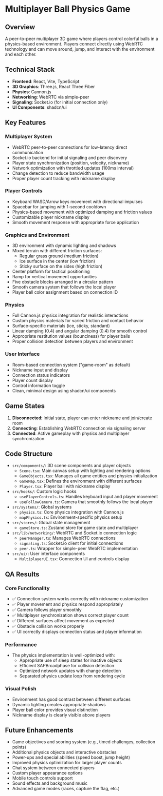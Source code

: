 # Multiplayer Ball Physics Game

## Overview

A peer-to-peer multiplayer 3D game where players control colorful balls in a physics-based environment. Players connect directly using WebRTC technology and can move around, jump, and interact with the environment and each other.

## Technical Stack

- **Frontend**: React, Vite, TypeScript
- **3D Graphics**: Three.js, React Three Fiber
- **Physics**: Cannon.js
- **Networking**: WebRTC via simple-peer
- **Signaling**: Socket.io (for initial connection only)
- **UI Components**: shadcn/ui

## Key Features

### Multiplayer System

- WebRTC peer-to-peer connections for low-latency direct communication
- Socket.io backend for initial signaling and peer discovery
- Player state synchronization (position, velocity, nickname)
- Network optimization with throttled updates (100ms interval)
- Change detection to reduce bandwidth usage
- Proper player count tracking with nickname display

### Player Controls

- Keyboard WASD/Arrow keys movement with directional impulses
- Spacebar for jumping with 1-second cooldown
- Physics-based movement with optimized damping and friction values
- Customizable player nickname display
- Smooth movement response with appropriate force application

### Graphics and Environment

- 3D environment with dynamic lighting and shadows
- Mixed terrain with different friction surfaces:
  - Regular grass ground (medium friction)
  - Ice surface in the center (low friction)
  - Sticky surface on the sides (high friction)
- Center platform for tactical positioning
- Ramp for vertical movement opportunities
- Five obstacle blocks arranged in a circular pattern
- Smooth camera system that follows the local player
- Player ball color assignment based on connection ID

### Physics

- Full Cannon.js physics integration for realistic interactions
- Custom physics materials for varied friction and contact behavior
- Surface-specific materials (ice, sticky, standard)
- Linear damping (0.4) and angular damping (0.4) for smooth control
- Appropriate restitution values (bounciness) for player balls
- Proper collision detection between players and environment

### User Interface

- Room-based connection system ("game-room" as default)
- Nickname input and display
- Connection status indicators
- Player count display
- Control information toggle
- Clean, minimal design using shadcn/ui components

## Game States

1. **Disconnected**: Initial state, player can enter nickname and join/create room
2. **Connecting**: Establishing WebRTC connection via signaling server
3. **Connected**: Active gameplay with physics and multiplayer synchronization

## Code Structure

- `src/components/`: 3D scene components and player objects
  - `Scene.tsx`: Main canvas setup with lighting and rendering options
  - `GameObjects.tsx`: Manages all game entities and physics initialization
  - `GameMap.tsx`: Defines the environment with different surfaces
  - `Player.tsx`: Player ball with nickname display
- `src/hooks/`: Custom logic hooks
  - `usePlayerControls.ts`: Handles keyboard input and player movement
  - `useFollowCamera.ts`: Camera that smoothly follows the local player
- `src/systems/`: Global systems
  - `physics.ts`: Core physics integration with Cannon.js
  - `mapPhysics.ts`: Environment-specific physics setup
- `src/stores/`: Global state management
  - `gameStore.ts`: Zustand store for game state and multiplayer
- `src/lib/networking/`: WebRTC and Socket.io connection logic
  - `peerManager.ts`: Manages WebRTC connections
  - `signaling.ts`: Socket.io client for initial connections
  - `peer.ts`: Wrapper for simple-peer WebRTC implementation
- `src/ui/`: User interface components
  - `MultiplayerUI.tsx`: Connection UI and controls display

## QA Results

### Core Functionality

- ✅ Connection system works correctly with nickname customization
- ✅ Player movement and physics respond appropriately
- ✅ Camera follows player smoothly
- ✅ Multiplayer synchronization shows correct player count
- ✅ Different surfaces affect movement as expected
- ✅ Obstacle collision works properly
- ✅ UI correctly displays connection status and player information

### Performance

- The physics implementation is well-optimized with:
  - Appropriate use of sleep states for inactive objects
  - Efficient SAPBroadphase for collision detection
  - Optimized network updates with change detection
  - Separated physics update loop from rendering cycle

### Visual Polish

- Environment has good contrast between different surfaces
- Dynamic lighting creates appropriate shadows
- Player ball color provides visual distinction
- Nickname display is clearly visible above players

## Future Enhancements

- Game objectives and scoring system (e.g., timed challenges, collection points)
- Additional physics objects and interactive obstacles
- Power-ups and special abilities (speed boost, jump height)
- Improved physics optimization for larger player counts
- Chat system between connected players
- Custom player appearance options
- Mobile touch controls support
- Sound effects and background music
- Advanced game modes (races, capture the flag, etc.)

